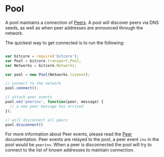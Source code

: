 # Pool

A pool maintains a connection of [Peers](Peer.md). A pool will discover peers via DNS seeds, as well as when peer addresses are announced through the network.

The quickest way to get connected is to run the following:

```javascript

var bitcore = require('bitcore');
var Pool = bitcore.transport.Pool;
var Networks = bitcore.Networks;

var pool = new Pool(Networks.livenet);

// connect to the network
pool.connect();

// attach peer events
pool.on('peerinv', function(peer, message) {
  // a new peer message has arrived
});

// will disconnect all peers
pool.disconnect()

```

For more information about Peer events, please read the [Peer](Peer.md) documentation. Peer events are relayed to the pool, a peer event `inv` in the pool would be `peerinv`. When a peer is disconnected the pool will try to connect to the list of known addresses to maintain connection.